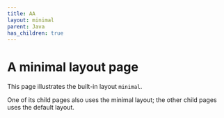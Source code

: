 ```yaml
---
title: AA
layout: minimal
parent: Java
has_children: true
---
```


# A minimal layout page

This page illustrates the built-in layout `minimal`.

One of its child pages also uses the minimal layout; the other child pages uses the default layout.
